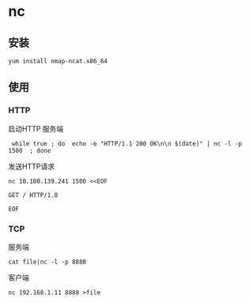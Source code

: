 # nc

## 安装
```
yum install nmap-ncat.x86_64
```

## 使用

### HTTP
启动HTTP 服务端
```
 while true ; do  echo -e "HTTP/1.1 200 OK\n\n $(date)" | nc -l -p 1500  ; done
```
发送HTTP请求
```
nc 10.100.139.241 1500 <<EOF

GET / HTTP/1.0

EOF
```

### TCP
服务端
```
cat file|nc -l -p 8888
```
客户端
```
nc 192.168.1.11 8888 >file
```